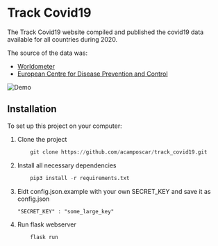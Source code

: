 # Track Covid19

The Track Covid19 website compiled and published the covid19 data available for all countries during 2020.

The source of the data was:
- [Worldometer](https://www.worldometers.info/coronavirus/)
- [European Centre for Disease Prevention and Control](https://opendata.ecdc.europa.eu/covid19/casedistribution/csv)

![Demo](https://user-images.githubusercontent.com/9263545/158554291-1f606a6e-9710-4340-81e1-83b7f10b2a23.gif)

## Installation

To set up this project on your computer:

1. Clone the project
    ```python
        git clone https://github.com/acamposcar/track_covid19.git
    ```
2. Install all necessary dependencies
    ```python
        pip3 install -r requirements.txt
    ```
3. Eidt config.json.example with your own SECRET_KEY and save it as config.json
    ```
    "SECRET_KEY" : "some_large_key"
    ```
3. Run flask webserver
    ```python
        flask run
    ```
